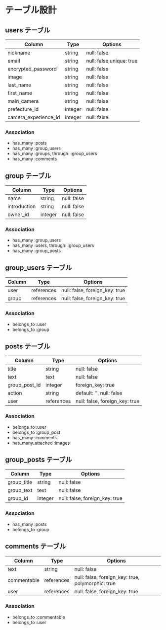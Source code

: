 # テーブル設計

## users テーブル

| Column               | Type       | Options                  |
| -------------------- | ---------- | -------------------------|
| nickname             | string     | null: false              |
| email                | string     | null: false,unique: true |
| encrypted_password   | string     | null: false              |
| image                | string     | null: false              |
| last_name            | string     | null: false              |
| first_name           | string     | null: false              |
| main_camera          | string     | null: false              |
| prefecture_id        | integer    | null: false              |
| camera_experience_id | integer    | null: false              |

### Association
- has_many :posts
- has_many :group_users
- has_many :groups, through: :group_users
- has_many :comments

## group テーブル

| Column        | Type       | Options                        |
| ------------- | ---------- | -------------------------------|
| name          | string     | null: false                    |
| introduction  | string     | null: false                    |
| owner_id      | integer    | null: false                    |

### Association
- has_many :group_users
- has_many :users, through: :group_users
- has_many :group_posts

## group_users テーブル

| Column   | Type       | Options                            |
| -------- | ---------- | -----------------------------------|
| user     | references | null: false, foreign_key: true     |
| group    | references | null: false, foreign_key: true     |

### Association
- belongs_to :user
- belongs_to :group

## posts テーブル

| Column             | Type       | Options                        |
| ------------------ | ---------- | -------------------------------|
| title              | string     | null: false                    |
| text               | text       | null: false                    |
| group_post_id      | integer    | foreign_key: true              |
| action             | string     | default: '', null: false       |
| user               | references | null: false, foreign_key: true |

### Association
- belongs_to :user
- belongs_to :group_post
- has_many :comments
- has_many_attached :images

## group_posts テーブル

| Column             | Type       | Options                        |
| ------------------ | ---------- | -------------------------------|
| group_title        | string     | null: false                    |
| group_text         | text       | null: false                    |
| group_id           | integer    | null: false, foreign_key: true |

### Association
- has_many :posts
- belongs_to :group

## comments テーブル

| Column      | Type       | Options                                           |
| ----------- | ---------- | --------------------------------------------------|
| text        | string     | null: false                                       |
| commentable | references | null: false, foreign_key: true, polymorphic: true |
| user        | references | null: false, foreign_key: true                    |

### Association
- belongs_to :commentable
- belongs_to :user